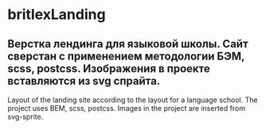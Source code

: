 # britlexLanding

Верстка лендинга для языковой школы. Сайт сверстан с применением методологии БЭМ, scss, postcss. Изображения в проекте вставляются из svg спрайта.
---
Layout of the landing site according to the layout for a language school. The project uses BEM, scss, postcss. Images in the project are inserted from svg-sprite.
